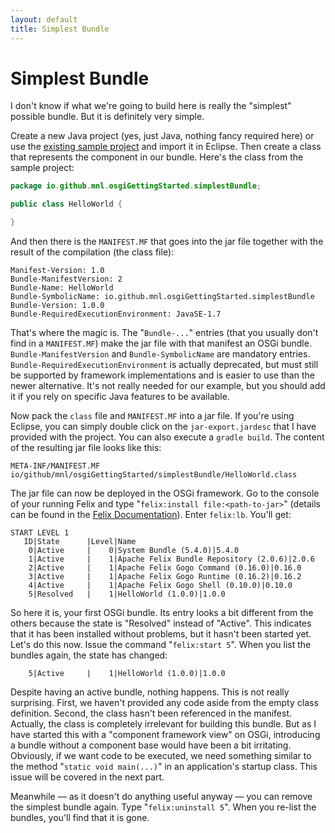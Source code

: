 ```yaml
---
layout: default
title: Simplest Bundle
---
```


# Simplest Bundle

I don't know if what we're going to build here is really the "simplest" possible bundle. But it is definitely very simple.

Create a new Java project (yes, just Java, nothing fancy required here) or use the [existing sample project](https://github.com/mnlipp/osgi-getting-started/tree/master/SimplestBundle) and import it in Eclipse. Then create a class that represents the component in our bundle. Here's the class from the sample project:

```java
package io.github.mnl.osgiGettingStarted.simplestBundle;

public class HelloWorld {

}
```

And then there is the `MANIFEST.MF` that goes into the jar file together with the result of the compilation (the class file):

```properties
Manifest-Version: 1.0
Bundle-ManifestVersion: 2
Bundle-Name: HelloWorld
Bundle-SymbolicName: io.github.mnl.osgiGettingStarted.simplestBundle
Bundle-Version: 1.0.0
Bundle-RequiredExecutionEnvironment: JavaSE-1.7
```

That's where the magic is. The "`Bundle-...`" entries (that you usually don't find in a `MANIFEST.MF`) make the jar file with that manifest an OSGi bundle. `Bundle-ManifestVersion` and `Bundle-SymbolicName` are mandatory entries. `Bundle-RequiredExecutionEnvironment` is actually deprecated, but must still be supported by framework implementations and is easier to use than the newer alternative. It's not really needed for our example, but you should add it if you rely on specific Java features to be available.

Now pack the `class` file and `MANIFEST.MF` into a jar file. If you're using Eclipse, you can simply double click on the `jar-export.jardesc` that I have provided with the project. You can also execute a `gradle build`. The content of the resulting jar file looks like this:

```
META-INF/MANIFEST.MF
io/github/mnl/osgiGettingStarted/simplestBundle/HelloWorld.class
```

The jar file can now be deployed in the OSGi framework. Go to the console of your running Felix and type "`felix:install file:<path-to-jar>`" (details can be found in the [Felix Documentation](http://felix.apache.org/documentation/subprojects/apache-felix-framework/apache-felix-framework-usage-documentation.html#installing-bundles)). Enter `felix:lb`. You'll get:

```
START LEVEL 1
   ID|State      |Level|Name
    0|Active     |    0|System Bundle (5.4.0)|5.4.0
    1|Active     |    1|Apache Felix Bundle Repository (2.0.6)|2.0.6
    2|Active     |    1|Apache Felix Gogo Command (0.16.0)|0.16.0
    3|Active     |    1|Apache Felix Gogo Runtime (0.16.2)|0.16.2
    4|Active     |    1|Apache Felix Gogo Shell (0.10.0)|0.10.0
    5|Resolved   |    1|HelloWorld (1.0.0)|1.0.0
```

So here it is, your first OSGi bundle. Its entry looks a bit different from the others because the state is "Resolved" instead of "Active". This indicates that it has been installed without problems, but it hasn't been started yet. Let's do this now. Issue the command "`felix:start 5`". When you list the bundles again, the state has changed:

```
    5|Active     |    1|HelloWorld (1.0.0)|1.0.0
```

Despite having an active bundle, nothing happens. This is not really surprising. First, we haven't provided any code aside from the empty class definition. Second, the class hasn't been referenced in the manifest. Actually, the class is completely irrelevant for building this bundle. But as I have started this with a "component framework view" on OSGi, introducing a bundle without a component base would have been a bit irritating. Obviously, if we want code to be executed, we need something similar to the method "`static void main(...)`" in an application's startup class. This issue will be covered in the next part.

Meanwhile &mdash; as it doesn't do anything useful anyway &mdash; you can remove the simplest bundle again. Type "`felix:uninstall 5`". When you re-list the bundles, you'll find that it is gone.


